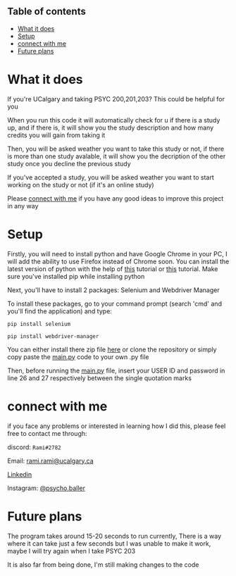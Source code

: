 ## Table of contents
* [What it does](#What-it-does)
* [Setup](#setup)
* [connect with me](#connect-with-me)
* [Future plans](#future-plans)

# What it does
If you're UCalgary and taking PSYC 200,201,203? This could be helpful for you

When you run this code it will automatically check for u if there is a study up, and if there is, it will show you the study description and how many credits you will gain from taking it

Then, you will be asked weather you want to take this study or not, if there is more than one study avalable, it will show you the decription of the other study once you decline the previous study

If you've accepted a study, you will be asked weather you want to start working on the study or not (if it's an online study)

Please [connect with me](#connect-with-me) if you have any good ideas to improve this project in any way

# Setup
Firstly, you will need to install python and have Google Chrome in your PC, I will add the ability to use Firefox instead of Chrome soon. You can install the latest version of python with the help of [this](https://youtu.be/dQw4w9WgXcQ) tutorial or [this](https://youtu.be/Kn1HF3oD19c) tutorial. Make sure you've installed pip while installing python

Next, you'll have to install 2 packages: Selenium and Webdriver Manager

To install these packages, go to your command prompt (search 'cmd' and you'll find the application) and type:

`pip install selenium`

`pip install webdriver-manager`

You can either install there zip file [here](https://github.com/psycho-baller/UCalgary-research-participation/archive/refs/heads/master.zip) or clone the repository or simply copy paste the [main.py](https://github.com/psycho-baller/UCalgary-research-participation/blob/master/main.py) code to your own .py file



Then, before running the [main.py](https://github.com/psycho-baller/UCalgary-research-participation/blob/master/main.py) file, insert your USER ID and password in line 26 and 27 respectively between the single quotation marks

# connect with me
if you face any problems or interested in learning how I did this, please feel free to contact me through:

discord: `Rami#2782`

Email: [rami.rami@ucalgary.ca](mailto:rami.rami@ucalgary.ca)

[Linkedin](https://www.linkedin.com/in/rami-maalouf-0b0228215/)

Instagram: [@psycho.baller](https://www.instagram.com/psycho.baller/)

# Future plans
The program takes around 15-20 seconds to run currently, There is a way where it can take just a few seconds but I was unable to make it work, maybe I will try again when I take PSYC 203

It is also far from being done, I'm still making changes to the code
